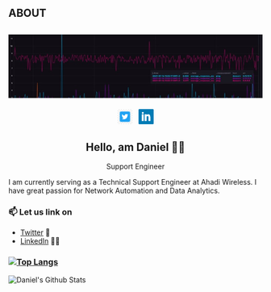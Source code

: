 ## ABOUT
## [![Daniel Maina's header](https://github.com/Dmaina5054/dmaina5054.github.io/blob/main/bg.jpeg)](https://www.linkedin.com/in/daniel-maina-58748bb4/)
<p align='center'>
<a href="https://twitter.com/anacron11"><img height="30" src="https://github.com/Dmaina5054/dmaina5054.github.io/blob/main/twitter.jpg?raw=true"></a>&nbsp;&nbsp;
<a href="https://www.linkedin.com/in/daniel-maina-58748bb4/"><img height="30" src="https://github.com/Dmaina5054/dmaina5054.github.io/blob/main/linkedin.png?raw=true"></a>
</p>
<h2 align="center">Hello, am Daniel 👋🤓</h2>
<p align="center">Support Engineer</p>

I am currently serving as a Technical Support Engineer at Ahadi Wireless.
I have great passion for Network Automation and Data Analytics.

### 📫 Let us link on
- [Twitter](https://twitter.com/anacron11) 🐤
- [LinkedIn](https://linkedin.com/in/erickogi) 👨💼



### [![Top Langs](https://github-readme-stats.vercel.app/api/top-langs/?username=Dmaina5054)](https://github.com/Dmaina5054/github-readme-stats)
![Daniel's Github Stats](https://github-readme-stats.vercel.app/api?username=Dmaina5054&show_icons=true&theme=radical)



